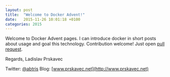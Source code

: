 ```yaml
---
layout: post
title:  "Welcome to Docker Advent!"
date:   2015-11-26 10:01:18 +0100
categories: 2015
---
```


Welcome to Docker Advent pages. I can introduce docker in short posts about usage and goal this technology. Contribution welcome! Just open [pull request](https://github.com/abtris/dockeradvent.com/pulls).

Regards,
Ladislav Prskavec

Twitter: [@abtris](https://www.twitter.com/abtris)
Blog: [www.prskavec.net](http://www.prskavec.net)
